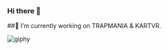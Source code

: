 ### Hi there 👋
##🔭 I’m currently working on TRAPMANIA & KARTVR.

![giphy](https://user-images.githubusercontent.com/62743238/141954987-64b2881e-1bcd-439b-826f-1b32b23ee401.gif)

<!--
**EnzoCortinovis/EnzoCortinovis** is a ✨ _special_ ✨ repository because its `README.md` (this file) appears on your GitHub profile.

Here are some ideas to get you started:

- 🔭 I’m currently working on ...
- 🌱 I’m currently learning ...
- 👯 I’m looking to collaborate on ...
- 🤔 I’m looking for help with ...
- 💬 Ask me about ...
- 📫 How to reach me: ...
- 😄 Pronouns: ...
- ⚡ Fun fact: ...
-->
